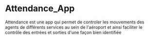 # Attendance_App
Attendance est une app qui permet de controler les mouvements des agents de différents services au sein de l'aéroport et ainsi faciliter le contrôle des entrées et sorties d'une façon bien identifiée
